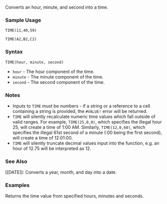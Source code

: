 Converts an hour, minute, and second into a time.

### Sample Usage

`TIME(11,40,59)`

`TIME(A2,B2,C2)`

### Syntax

`TIME(hour, minute, second)`

* `hour` - The hour component of the time.
* `minute` - The minute component of the time.
* `second` - The second component of the time.

### Notes

* Inputs to `TIME` must be numbers - if a string or a reference to a cell containing a string is provided, the `#VALUE!` error will be returned.
* `TIME` will silently recalculate numeric time values which fall outside of valid ranges. For example, `TIME(25,0,0)`, which specifies the illegal hour 25, will create a time of 1:00 AM. Similarly, `TIME(12,0,60)`, which specifies the illegal 61st second of a minute (:00 being the first second), will create a time of 12:01:00.
* `TIME` will silently truncate decimal values input into the function, e.g. an hour of 12.75 will be interpreted as 12.

### See Also

[[DATE]]: Converts a year, month, and day into a date.

### Examples

Returns the time value from specified hours, minutes and seconds.